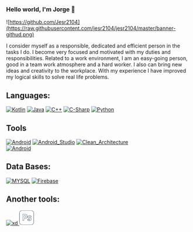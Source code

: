 ### Hello world, I'm Jorge 👋

![https://github.com/Jesr2104](https://raw.githubusercontent.com/jesr2104/jesr2104/master/banner-githud.png)

I consider myself as a responsible, dedicated and efficient person in the tasks I do. I become very focused and motivated with my duties and responsibilities.
Related to a work environment, I am an easy-going person, good in a team work atmosphere and a hard worker. I also can bring new ideas and creativity to the workplace.
With my experience I have improved my logical skills to solve real life problems.

## Languages:
[![Kotlin](https://img.shields.io/badge/Kotlin-0095D5?style=flat&logo=kotlin&logoColor=white&labelColor=101010)]()
[![Java](https://img.shields.io/badge/Java-007396?style=flat&logo=java&logoColor=white&labelColor=101010)]()
[![C++](https://img.shields.io/badge/C++-00599c?style=flat&logo=c&logoColor=white&labelColor=101010)]()
[![C-Sharp](https://img.shields.io/badge/CSharp-3a0093?style=flat&logo=sharp&logoColor=white&labelColor=101010)]()
[![Python](https://img.shields.io/badge/Python-005b00?style=flat&logo=python&logoColor=white&labelColor=101010)]()
<br>
## Tools
[![Android](https://img.shields.io/badge/Android-3DDC84?style=flat&logo=android&logoColor=white&labelColor=101010)]()
[![Android_Studio](https://img.shields.io/badge/Android_Studio-4285f4?style=flat&logo=android-studio&logoColor=white&labelColor=101010)]()
[![Clean_Architecture](https://img.shields.io/badge/Clean_Architecture-f4426c?style=flat&logo=android-studio&logoColor=white&labelColor=101010)]()
<br>
[![Android](https://img.shields.io/badge/Android-3DDC84?style=flat=android)]()
<br>
## Data Bases: 
[![MYSQL](https://img.shields.io/badge/MYSQL-dd8a00?style=flat&logo=mysql&logoColor=white&labelColor=101010)]()
[![Firebase](https://img.shields.io/badge/Firebase-FFCA28?style=flat&logo=firebase&logoColor=white&labelColor=101010)]()
<br>
## Another tools:
<p align="left"> 
  <a href="https://www.adobe.com/products/xd.html" target="_blank"> 
    <img src="https://cdn.worldvectorlogo.com/logos/adobe-xd.svg" alt="xd" width="40" height="40"/> 
  </a>
  
  <a href="https://www.photoshop.com/en" target="_blank"> 
    <img src="https://raw.githubusercontent.com/devicons/devicon/master/icons/photoshop/photoshop-line.svg" alt="photoshop" width="40" height="40"/> 
  </a>  
</p>
